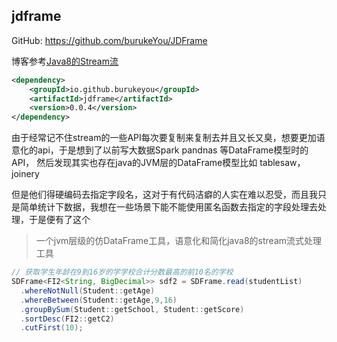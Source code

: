 

## jdframe

GitHub: https://github.com/burukeYou/JDFrame

博客参考[Java8的Stream流](https://www.toutiao.com/article/7396872815141552681/?app=news_article&timestamp=1722956883&use_new_style=1&req_id=202408062308032C24C32B9EBDF9525C7B&group_id=7396872815141552681&share_token=9E00369F-C35A-4FDD-A54F-6502DD6017F8&tt_from=weixin&utm_source=weixin&utm_medium=toutiao_ios&utm_campaign=client_share&wxshare_count=1&source=m_redirect)

```xml
<dependency>
    <groupId>io.github.burukeyou</groupId>
    <artifactId>jdframe</artifactId>
    <version>0.0.4</version>
</dependency>
```

由于经常记不住stream的一些API每次要复制来复制去并且又长又臭，想要更加语意化的api，于是想到了以前写大数据Spark pandnas 等DataFrame模型时的API， 然后发现其实也存在java的JVM层的DataFrame模型比如 tablesaw，joinery

但是他们得硬编码去指定字段名，这对于有代码洁癖的人实在难以忍受，而且我只是简单统计下数据，我想在一些场景下能不能使用匿名函数去指定的字段处理去处理，于是便有了这个

> 一个jvm层级的仿DataFrame工具，语意化和简化java8的stream流式处理工具

```java
// 获取学生年龄在9到16岁的学学校合计分数最高的前10名的学校
SDFrame<FI2<String, BigDecimal>> sdf2 = SDFrame.read(studentList)
  .whereNotNull(Student::getAge)
  .whereBetween(Student::getAge,9,16)
  .groupBySum(Student::getSchool, Student::getScore)
  .sortDesc(FI2::getC2)
  .cutFirst(10);
```

